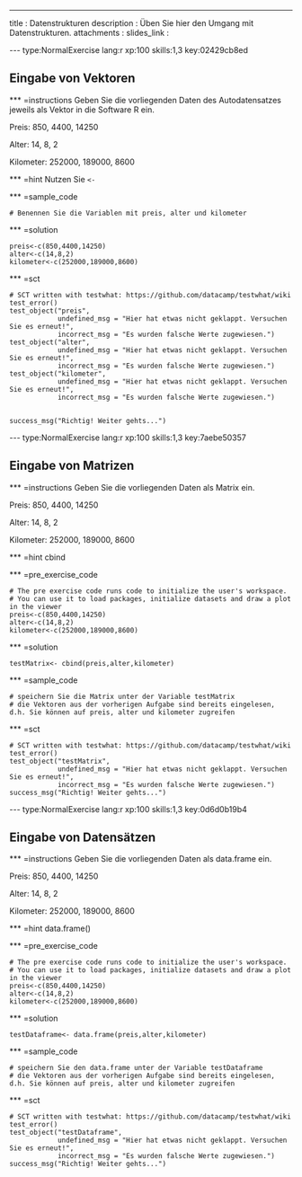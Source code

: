 ---
title       : Datenstrukturen
description : Üben Sie hier den Umgang mit Datenstrukturen.
attachments :
  slides_link : 

--- type:NormalExercise lang:r xp:100 skills:1,3 key:02429cb8ed
## Eingabe von Vektoren



*** =instructions
Geben Sie die vorliegenden Daten des Autodatensatzes jeweils als Vektor in die Software R ein.

Preis: 850, 4400, 14250 

Alter: 14, 8, 2

Kilometer: 252000, 189000, 8600


*** =hint
Nutzen Sie `<-`


*** =sample_code
```{r}
# Benennen Sie die Variablen mit preis, alter und kilometer

```

*** =solution
```{r}
preis<-c(850,4400,14250)
alter<-c(14,8,2)
kilometer<-c(252000,189000,8600)
```

*** =sct
```{r}
# SCT written with testwhat: https://github.com/datacamp/testwhat/wiki
test_error()
test_object("preis",
            undefined_msg = "Hier hat etwas nicht geklappt. Versuchen Sie es erneut!",
            incorrect_msg = "Es wurden falsche Werte zugewiesen.")
test_object("alter",
            undefined_msg = "Hier hat etwas nicht geklappt. Versuchen Sie es erneut!",
            incorrect_msg = "Es wurden falsche Werte zugewiesen.")
test_object("kilometer",
            undefined_msg = "Hier hat etwas nicht geklappt. Versuchen Sie es erneut!",
            incorrect_msg = "Es wurden falsche Werte zugewiesen.")
            

success_msg("Richtig! Weiter gehts...")
```

--- type:NormalExercise lang:r xp:100 skills:1,3 key:7aebe50357
## Eingabe von Matrizen




*** =instructions
Geben Sie die vorliegenden Daten als Matrix ein.

Preis: 850, 4400, 14250 

Alter: 14, 8, 2

Kilometer: 252000, 189000, 8600


*** =hint
cbind 

*** =pre_exercise_code
```{r}
# The pre exercise code runs code to initialize the user's workspace.
# You can use it to load packages, initialize datasets and draw a plot in the viewer
preis<-c(850,4400,14250)
alter<-c(14,8,2)
kilometer<-c(252000,189000,8600)
```

*** =solution
```{r}
testMatrix<- cbind(preis,alter,kilometer)
```

*** =sample_code
```{r}
# speichern Sie die Matrix unter der Variable testMatrix
# die Vektoren aus der vorherigen Aufgabe sind bereits eingelesen, d.h. Sie können auf preis, alter und kilometer zugreifen
```

*** =sct
```{r}
# SCT written with testwhat: https://github.com/datacamp/testwhat/wiki
test_error()
test_object("testMatrix",
            undefined_msg = "Hier hat etwas nicht geklappt. Versuchen Sie es erneut!",
            incorrect_msg = "Es wurden falsche Werte zugewiesen.")
success_msg("Richtig! Weiter gehts...")
```



--- type:NormalExercise lang:r xp:100 skills:1,3 key:0d6d0b19b4
## Eingabe von Datensätzen


*** =instructions
Geben Sie die vorliegenden Daten als data.frame ein.

Preis: 850, 4400, 14250 

Alter: 14, 8, 2

Kilometer: 252000, 189000, 8600



*** =hint
data.frame()

*** =pre_exercise_code
```{r}
# The pre exercise code runs code to initialize the user's workspace.
# You can use it to load packages, initialize datasets and draw a plot in the viewer
preis<-c(850,4400,14250)
alter<-c(14,8,2)
kilometer<-c(252000,189000,8600)
```

*** =solution
```{r}
testDataframe<- data.frame(preis,alter,kilometer)
```


*** =sample_code
```{r}
# speichern Sie den data.frame unter der Variable testDataframe
# die Vektoren aus der vorherigen Aufgabe sind bereits eingelesen, d.h. Sie können auf preis, alter und kilometer zugreifen
```

*** =sct
```{r}
# SCT written with testwhat: https://github.com/datacamp/testwhat/wiki
test_error()
test_object("testDataframe",
            undefined_msg = "Hier hat etwas nicht geklappt. Versuchen Sie es erneut!",
            incorrect_msg = "Es wurden falsche Werte zugewiesen.")
success_msg("Richtig! Weiter gehts...")
```


